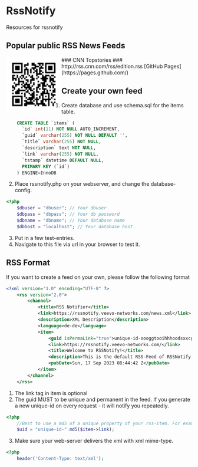 # RssNotify
Resources for rssnotify

## Popular public RSS News Feeds ##
<img align="left" src="https://github.com/gitveevo/rssnotify/blob/main/qrcodes/QRCNNTOPSTORIES.svg" width="150" height="150">
### CNN Topstories ###
http://rss.cnn.com/rss/edition.rss
[GitHub Pages](https://pages.github.com/)



## Create your own feed ##
1) Create database and use schema.sql for the items table.
```sql
	CREATE TABLE `items` (
	  `id` int(11) NOT NULL AUTO_INCREMENT,
	  `guid` varchar(255) NOT NULL DEFAULT '',
	  `title` varchar(255) NOT NULL,
	  `description` text NOT NULL,
	  `link` varchar(255) NOT NULL,
	  `tstamp` datetime DEFAULT NULL,
	  PRIMARY KEY (`id`)
	) ENGINE=InnoDB
```
2) Place rssnotify.php on your webserver, and change the database-config.
```php
<?php
	$dbuser = "dbuser"; // Your dbuser
	$dbpass = "dbpass"; // Your db password
	$dbname = "dbname"; // Your database name
	$dbhost = "localhost"; // Your database host
```
3) Put in a few test-entries.
4) Navigate to this file via url in your browser to test it.

## RSS Format ##
If you want to create a feed on your own, please follow the following format
```rss
<?xml version="1.0" encoding="UTF-8" ?>
	<rss version="2.0">
		<channel>
			<title>RSS Notifier</title>
			<link>https://rssnotify.veevo-networks.com/news.xml</link>
			<description>XML Description</description>
			<language>de-de</language>
			<item>
				<guid isPermaLink="true">unique-id-oooggtooihhhoodsxxcgjdxxddsd</guid>
				<link>https://rssnotify.veevo-networks.com/</link>
				<title>Welcome to RSSNotify!</title>
				<description>This is the default RSS-Feed of RSSNotify. We will keep you up to date here. Have fun!</description>
				<pubDate>Sun, 17 Sep 2023 08:44:42 Z</pubDate>
			</item>
		</channel>
	</rss>
```
1) The link tag in item is optional
2) The guid MUST to be unique and permanent in the feed. If you generate a new unique-id on every request - it will notify you repeatedly.
```php
<?php
	//Best to use a md5 of a unique property of your rss-item. For example the link.
	$uid = "unique-id-".md5($item->link);
```
3) Make sure your web-server delivers the xml with xml mime-type.
```php
<?php
	header('Content-Type: text/xml');
```
